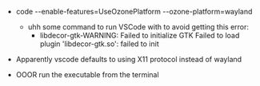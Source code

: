 - code --enable-features=UseOzonePlatform --ozone-platform=wayland
    -   uhh some command to run VSCode with to avoid getting this error:
        - libdecor-gtk-WARNING: Failed to initialize GTK
          Failed to load plugin 'libdecor-gtk.so': failed to init
- Apparently vscode defaults to using X11 protocol instead of wayland

- OOOR run the executable from the terminal 